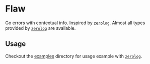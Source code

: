 # Flaw

Go errors with contextual info. Inspired by [`zerolog`](https://github.com/rs/zerolog). Almost all types provided by [`zerolog`](https://github.com/rs/zerolog) are available.

## Usage

Checkout the [examples](./examples/) directory for usage example with [`zerolog`](https://github.com/rs/zerolog).
